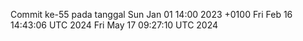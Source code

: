 Commit ke-55 pada tanggal Sun Jan 01 14:00 2023 +0100
Fri Feb 16 14:43:06 UTC 2024
Fri May 17 09:27:10 UTC 2024
